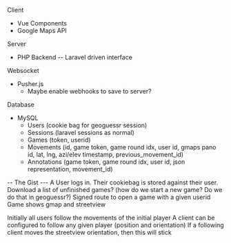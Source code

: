 Client
- Vue Components
- Google Maps API

Server
- PHP Backend
-- Laravel driven interface

Websocket
- Pusher.js
  - Maybe enable webhooks to save to server?


Database
- MySQL
  - Users (cookie bag for geoguessr session)
  - Sessions (laravel sessions as normal)
  - Games (token, userid)
  - Movements (id, game token, game round idx, user id, gmaps pano id, lat, lng, azi/elev timestamp, previous_movement_id)
  - Annotations (game token, game round idx, user id, json representation, movement_id)


-- The Gist ---
A User logs in. Their cookiebag is stored against their user.
Download a list of unfinished games? (how do we start a new game? Do we do that in geoguessr?)
Signed route to open a game with a given userid
Game shows gmap and streetview

Initially all users follow the movements of the initial player
A client can be configured to follow any given player (position and orientation)
If a following client moves the streetview orientation, then this will stick 



